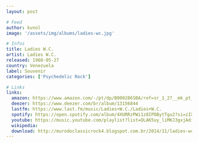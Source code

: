 ```yaml
---
layout: post

# Feed
author: kvnol
image: '/assets/img/albums/ladies-wc.jpg'

# Infos
title: Ladies W.C.
artist: Ladies W.C.
released: 1968-05-27
country: Venezuela
label: Souvenir
categories: ['Psychedelic Rock']

# Links
links:
  amazon: https://www.amazon.com/-/pt/dp/B000286SBA/ref=sr_1_2?__mk_pt_BR=%C3%85M%C3%85%C5%BD%C3%95%C3%91&dchild=1&keywords=ladies+w.c.&qid=1616568148&s=music&sr=1-2
  deezer: https://www.deezer.com/br/album/13156844
  lastfm: https://www.last.fm/music/Ladies+W.C./Ladies+W.C.
  spotify: https://open.spotify.com/album/4XURRzPWi1z8IPDBytTgu2?si=zIXB1LnoRM2uvRZF0ETqow
  youtube: https://music.youtube.com/playlist?list=OLAK5uy_liMKJ3gxjAdiVnfVaQLuDSm9y2bR9-Qo0
  wikipedia:
  download: http://murodoclassicrock4.blogspot.com.br/2014/11/ladies-wc-1969.html
---
```

